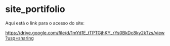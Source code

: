 # site_portifolio

Aqui está o link para o acesso do site:

https://drive.google.com/file/d/1mYd1E_tTPTGjhKY_rYs0BkDc8ky2kTzs/view?usp=sharing
